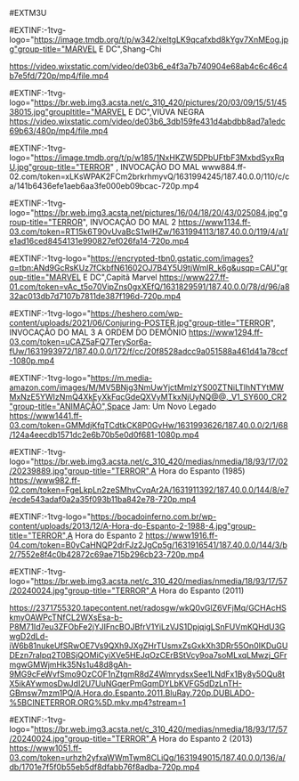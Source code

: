 #EXTM3U

#EXTINF:-1tvg-logo="https://image.tmdb.org/t/p/w342/xeItgLK9qcafxbd8kYgv7XnMEog.jpg"group-title="MARVEL E DC",Shang-Chi 
 
 https://video.wixstatic.com/video/de03b6_e4f3a7b740904e68ab4c6c46c4b7e5fd/720p/mp4/file.mp4




#EXTINF:-1tvg-logo="https://br.web.img3.acsta.net/c_310_420/pictures/20/03/09/15/51/4538015.jpg"groupltitle="MARVEL E DC",VIÚVA NEGRA
https://video.wixstatic.com/video/de03b6_3db159fe431d4abdbb8ad7a1edc69b63/480p/mp4/file.mp4







#EXTINF:-1tvg-logo="https://image.tmdb.org/t/p/w185/1NxHKZW5DPbUFtbF3MxbdSyxRqU.jpg"group-title="TERROR" , INVOCAÇÃO DO MAL
www884.ff-02.com/token=xLKsWPAK2FCm2brkrhmyvQ/1631994245/187.40.0.0/110/c/ca/141b6436efe1aeb6aa3fe000eb09bcac-720p.mp4



#EXTINF:-1tvg-logo="https://br.web.img3.acsta.net/pictures/16/04/18/20/43/025084.jpg"group-title="TERROR", INVOCAÇÃO DO MAL 2
https://www1134.ff-03.com/token=RT15k6T90vUvaBcS1wIHZw/1631994113/187.40.0.0/119/4/a1/e1ad16ced8454131e990827ef026fa14-720p.mp4

#EXTINF:-1tvg-logo="https://encrypted-tbn0.gstatic.com/images?q=tbn:ANd9GcRsKUz7fCkbfN61602OJ7B4Y5U9tjWmIR_k6g&usqp=CAU"group-title="MARVEL E DC",Capitã Marvel
https://www227.ff-01.com/token=vAc_t5o70VipZns0gxXEfQ/1631829591/187.40.0.0/78/d/96/a832ac013db7d7107b7811de387f196d-720p.mp4


#EXTINF:-1tvg-logo="https://heshero.com/wp-content/uploads/2021/06/Conjuring-POSTER.jpg"group-title="TERROR", INVOCAÇÃO DO MAL 3 A ORDEM DO DEMÔNIO
https://www1294.ff-03.com/token=uCAZ5aFQ7TerySor6a-fUw/1631993972/187.40.0.0/172/f/cc/20f8528adcc9a051588a461d41a78ccf-1080p.mp4


#EXTINF:-1tvg-logo="https://m.media-amazon.com/images/M/MV5BNjg3NmUwYjctMmIzYS00ZTNiLTlhNTYtMWMxNzE5YWIzNmQ4XkEyXkFqcGdeQXVyMTkxNjUyNQ@@._V1_SY600_CR2"group-title="ANIMAÇÃO",Space Jam: Um Novo Legado
https://www1441.ff-03.com/token=GMMdjKfqTCdtkCK8P0GvHw/1631993626/187.40.0.0/2/1/68/124a4eecdb1571dc2e6b70b5e0d0f681-1080p.mp4

#EXTINF:-1tvg-logo="https://br.web.img3.acsta.net/c_310_420/medias/nmedia/18/93/17/02/20239889.jpg"group-title="TERROR",A Hora do Espanto (1985)
https://www982.ff-02.com/token=FgeLkpLn2zeSMhvCvqAr2A/1631911392/187.40.0.0/144/8/e7/ecde543adaf0a2a35f093b11ba842e78-720p.mp4

#EXTINF:-1tvg-logo="https://bocadoinferno.com.br/wp-content/uploads/2013/12/A-Hora-do-Espanto-2-1988-4.jpg"group-title="TERROR",A Hora do Espanto 2
https://www1916.ff-04.com/token=B0yCaHNQP2drFJz2JgCp5g/1631916541/187.40.0.0/144/3/b2/7552e8f4c0b42872c69ae715b296cb23-720p.mp4

#EXTINF:-1tvg-logo="https://br.web.img3.acsta.net/c_310_420/medias/nmedia/18/93/17/57/20240024.jpg"group-title="TERROR",A Hora do Espanto (2011)

https://2371755320.tapecontent.net/radosgw/wkQ0vGlZ6VFjMq/GCHAcHSkmyOAWPcTNfCL2WXsEsa-b-P8M71Id7eu3ZFObFe2jYJIFncBOJBfrV1YiLzVJS1DpjqigLSnFUVmKQHdU3GwgD2dLd-iW6b81nukeUfSRwOE7Vs9QXh9JXgZHrTUsmxZsGxkXh3DRr55On0IKDuGUDEzn7ralpq2T0BSjQOMiCyiXVe5HEJqOzCErBStVcy9oa7soMLxqLMwzj_GFrmgwGMWjmHk35Ns1u48d8gAh-9MG9cFeWvfSmo9OzCOF1nZtgmR8dZ4WmrydsxSee1LNdFx1By8y5OQu8tX5ikAYwmosDwJdI2U7UuNGqerPmGqmDYLbKVFG5dDzLnTH-GBmsw7mzm1PQ/A.Hora.do.Espanto.2011.BluRay.720p.DUBLADO-%5BCINETERROR.ORG%5D.mkv.mp4?stream=1

#EXTINF:-1tvg-logo="https://br.web.img3.acsta.net/c_310_420/medias/nmedia/18/93/17/57/20240024.jpg"group-title="TERROR",A Hora do Espanto 2 (2013)
https://www1051.ff-03.com/token=urhzh2yfxaWWmTwm8CLiQg/1631949015/187.40.0.0/136/a/db/1701e7f5f0b55eb5df8dfabb76f8adba-720p.mp4


